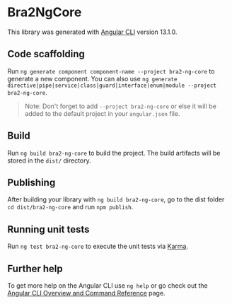# Bra2NgCore

This library was generated with [Angular CLI](https://github.com/angular/angular-cli) version 13.1.0.

## Code scaffolding

Run `ng generate component component-name --project bra2-ng-core` to generate a new component. You can also use `ng generate directive|pipe|service|class|guard|interface|enum|module --project bra2-ng-core`.
> Note: Don't forget to add `--project bra2-ng-core` or else it will be added to the default project in your `angular.json` file. 

## Build

Run `ng build bra2-ng-core` to build the project. The build artifacts will be stored in the `dist/` directory.

## Publishing

After building your library with `ng build bra2-ng-core`, go to the dist folder `cd dist/bra2-ng-core` and run `npm publish`.

## Running unit tests

Run `ng test bra2-ng-core` to execute the unit tests via [Karma](https://karma-runner.github.io).

## Further help

To get more help on the Angular CLI use `ng help` or go check out the [Angular CLI Overview and Command Reference](https://angular.io/cli) page.
